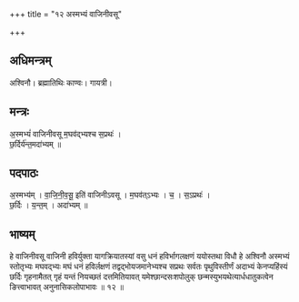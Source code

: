+++
title = "१२ अस्मभ्यं वाजिनीवसू"

+++
## अधिमन्त्रम्
अश्विनौ। ब्रह्मातिथिः काण्वः। गायत्री।

## मन्त्रः
अ॒स्मभ्यं॑ वाजिनीवसू म॒घव॑द्भ्यश्च स॒प्रथः॑ ।  
छ॒र्दिर्य॑न्त॒मदा॑भ्यम् ॥

## पदपाठः
अ॒स्मभ्य॑म् । वा॒जि॒नी॒व॒सू॒ इति॑ वाजिनीऽवसू । म॒घव॑त्ऽभ्यः । च॒ । स॒ऽप्रथः॑ ।  
छ॒र्दिः । य॒न्त॒म् । अदा॑भ्यम् ॥

## भाष्यम्
हे वाजिनीवसू वाजिनी हविर्युक्ता यागक्रियातस्यां वसु धनं हविर्भागलक्षणं ययोस्तथा विधौ हे अश्विनौ अस्मभ्यं स्तोतृभ्यः मघवद्भ्यः मघं धनं हविर्लक्षणं तद्वद्भोयजमानेभ्यश्च सप्रथः सर्वतः पृथुविस्तीर्णं अदाभ्यं केनप्यहिंस्यं छर्दिः गृहनामैतत् गृहं यन्तं नियच्छतं दत्तमितियावत् यमेश्छान्दसःशपोलुक् छन्मस्युभयथेत्यार्धधातुकत्वेन ङित्त्वाभावत् अनुनासिकलोपाभावः ॥ १२ ॥